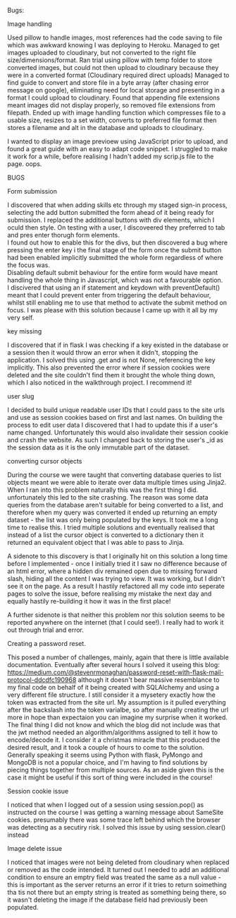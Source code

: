 Bugs:

Image handling

Used pillow to handle images, most references had the code saving to file which was awkward knowing I was deploying to Heroku.
Managed to get images uploaded to cloudinary, but not converted to the right file size/dimensions/format.
Ran trial using pillow with temp folder to store converted images, but could not then upload to cloudinary because they were in a converted format (Cloudinary required direct uploads)
Managed to find guide to convert and store file in a byte array (after chasing error message on google), eliminating need for local storage and presenting in a format I could upload to cloudinary.
Found that appending file extensions meant images did not display properly, so removed file extensions from filepath.
Ended up with image handling function which compresses file to a usable size, resizes to a set width, converts to preferred file format then stores a filename and alt in the database and uploads to cloudinary.  

I wanted to display an image previoew using JavaScript prior to upload, and found a great guide with an easy to adapt code snippet.  I struggled to make it work for a while, before realising I hadn't added my scrip.js file to the page.  oops.

BUGS

Form submission

I discovered that when adding skills etc through my staged sign-in process, selecting the add button submitted the form ahead of it being ready for submission.
I replaced the additional buttons with div elements, which I oculd then style.
On testing with a user, I discoveered they preferred to tab and pres enter thorugh form elements.  
I found out how to enable this for the divs, but then discovered a bug where pressing the enter key i the final stage of the form once the submit button had been enabled implicitly submitted the whole form regardless of where the focus was.  
Disabling default submit behaviour for the entire form would have meant handling the whole thing in Javascript, which was not a favourable option.  
I discivered that using an if statement and keydown with preventDefault() meant that I could prevent enter from triggering the default behaviour, whilst still enabling me to use that method to activate the submit method on focus.  I was please with this solution because I came up with it all by my very self. 

key missing

I discovered that if in flask I was checking if a key existed in the database or a session then it would throw an error when it didn't, stopping the application.
I solved this using .get and is not None, referencing the key implicitly.  This also prevented the error where if session cookies were deleted and the site couldn't find them it brought the whole thing down, which I also noticed in the walkthrough project.  I recommend it!

user slug

I decided to build unique readable user IDs that I could pass to the site urls and use as session cookies based on first and last names.  On building the process to edit user data I discovered that I had to update this if a user's name changed.  Unfortunately this would also invalidate their session cookie and crash the website. As such I changed back to storing the user's _id as the session data as it is the only immutable part of the dataset.

converting cursor objects

During the course we were taught that converting database queries to list objects meant we were able to iterate over data multiple times using Jinja2.  When I ran into this problem naturally this was the first thing I did.  unfortunately this led to the site crashing.  The reason was some data queries from the database aren't suitable for being converted to a list, and therefore when my query was converted it ended up returning an empty dataset - the list was only being populated by the keys. It took me a long time to realise this. I tried multiple solutions and eventually realised that instead of a list the cursor object is converted to a dictionary then it returned an equivalent object that I was able to pass to Jinja.

A sidenote to this discovery is that I originally hit on this solution a long time before I implemented - once I initially tried it I saw no difference because of an html error, where a hidden div remained open due to missing forward slash,  hiding all the content I was trying to view.  It was working, but I didn't see it on the page.  As a result I hastily refactored all my code into seperate pages to solve the issue, before realising my mistake the next day and equally hastily re-building it how it was in the first place!

A further sidenote is that neither this problem nor this solution seems to be reported anywhere on the internet (that I could see!).  I really had to work it out through trial and error.

Creating a password reset.

This posed a number of challenges, mainly, again that there is little available documentation.  Eventually after several hours I solved it useing this blog: https://medium.com/@stevenrmonaghan/password-reset-with-flask-mail-protocol-ddcdfc190968 although it doesn't bear massive resemblance to my final code on behalf of it being created with SQLAlchemy and using a very different file structure.  I still consider it a mysetery exactly how the token was extracted from the site url.  My assumption is it pulled everything after the backslash into the token varialbe, so after manually creating the url more in hope than expectaion you can imagine my surprise when it worked.  The final thing I did not know and which the blog did not include was that the jwt method needed an algorithm/algorithms assigned to tell it how to encode/decode it.  I consider it a christmas miracle that this produced the desired result, and it took a couple of hours to come to the solution. Generally speaking it seems using Python with flask, PyMongo and MongoDB is not a popular choice, and I'm having to find solutions by piecing things together from multiple sources.  As an aside given this is the case it might be useful if this sort of thing were included in the course!  

Session cookie issue

I noticed that when I logged out of a session using session.pop() as instructed on the course I was getting a warning message about SameSite cookies.  presumably there was some trace left behind which the browser was detecting as a secutiry risk. I solved this issue by using session.clear() instead

Image delete issue

I noticed that images were not being deleted from cloudinary when replaced or removed as the code intended. It turned out I needed to add an additional condition to ensure an emptry field was treated the same as a null value - this is important as the server returns an error if it tries to return soimething tha tis not there but an empty string is treated as something being there, so it wasn't deleting the image if the database field had previously been populated.
